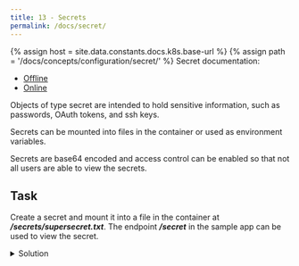 ```yaml
---
title: 13 - Secrets
permalink: /docs/secret/
---
```

{% assign host = site.data.constants.docs.k8s.base-url %}
{% assign path = '/docs/concepts/configuration/secret/' %}
Secret documentation:
* [Offline]({{host.offline}}{{path}})
* [Online]({{host.online}}{{path}})


Objects of type secret are intended to hold sensitive information, such as passwords, OAuth tokens, and ssh keys.

Secrets can be mounted into files in the container or used as environment variables.

Secrets are base64 encoded and access control can be enabled so that not all users are able to view the secrets.


## Task

Create a secret and mount it into a file in the container at ***/secrets/supersecret.txt***. The endpoint ***/secret*** in the sample app can be used to view the secret.

<details>
  <summary>Solution</summary>
  <div markdown="1">

### Solution, Creating the secret from a file

```bash
echo -n 'my_supersecret' > ./supersecret.txt
kubectl --namespace=mynamespace create secret generic mysecret --from-file=./supersecret.txt
```

### Solution, Mounting the secret into a file in the container

```yaml
apiVersion: apps/v1
kind: Deployment
metadata:
  name: sample-app-deployment
  labels:
    app: sample-app
spec:
  replicas: 1
  selector:
    matchLabels:
      app: sample-app
  template:
    metadata:
      labels:
        app: sample-app
    spec:
      containers:
      - name: sample-app
        image: ubuntu-k8s-1.local:30603/sample-app
        imagePullPolicy: Always
        ports:
        - containerPort: 8080
        volumeMounts:
        - name: greatestconfig
          mountPath: /config/greatestconfig.yml
          readOnly: true
          subPath: greatestconfig.yml
        - name: supersecret
          mountPath: "/secrets"
          readOnly: true
      volumes:
      - name: supersecret
        secret:
          secretName: mysecret
      - name: greatestconfig
        configMap:
          defaultMode: 0600
          name: myconfigmap
```

  </div>
</details>
